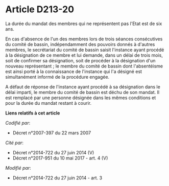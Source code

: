 # Article D213-20

La durée du mandat des membres qui ne représentent pas l'Etat est de six ans.

En cas d'absence de l'un des membres lors de trois séances consécutives du comité de bassin, indépendamment des pouvoirs
donnés à d'autres membres, le secrétariat du comité de bassin saisit l'instance ayant procédé à la désignation de ce membre
et lui demande, dans un délai de trois mois, soit de confirmer sa désignation, soit de procéder à la désignation d'un nouveau
représentant ; le membre du comité de bassin dont l'absentéisme est ainsi porté à la connaissance de l'instance qui l'a
désigné est simultanément informé de la procédure engagée.

A défaut de réponse de l'instance ayant procédé à sa désignation dans le délai imparti, le membre du comité de bassin est
déchu de son mandat. Il est remplacé par une personne désignée dans les mêmes conditions et pour la durée du mandat restant à
courir.

**Liens relatifs à cet article**

_Codifié par_:

  - Décret n°2007-397 du 22 mars 2007

_Cité par_:

  - Décret n°2014-722 du 27 juin 2014 (V)
  - Décret n°2017-951 du 10 mai 2017 - art. 4 (V)

_Modifié par_:

  - Décret n°2014-722 du 27 juin 2014 - art. 3
